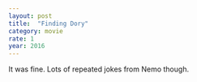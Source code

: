 ```yaml
---
layout: post
title:  "Finding Dory"
category: movie
rate: 1
year: 2016
---
```


It was fine. Lots of repeated jokes from Nemo though.